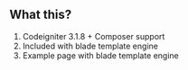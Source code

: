 ## What this?
1. Codeigniter 3.1.8 + Composer support
2. Included with blade template engine
3. Example page with blade template engine
